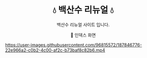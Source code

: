 <h1 align = 'center'> 💧 백산수 리뉴얼 💧 </h1>
<p align = 'center'> 백산수 리뉴얼 사이트 입니다. </p>

<p align = 'center'> 📌 인덱스 화면  </p>

https://user-images.githubusercontent.com/96815572/187846776-22e966a2-c0b2-4c00-af2c-b73baf8c82b6.mp4
